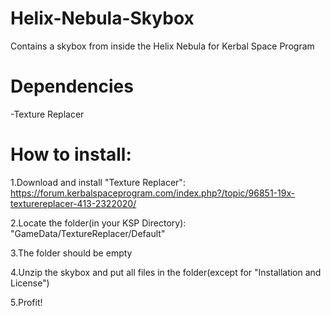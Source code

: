 # Helix-Nebula-Skybox
Contains a skybox from inside the Helix Nebula for Kerbal Space Program
# Dependencies
-Texture Replacer
# How to install:
1.Download and install "Texture Replacer": https://forum.kerbalspaceprogram.com/index.php?/topic/96851-19x-texturereplacer-413-2322020/

2.Locate the folder(in your KSP Directory): "GameData/TextureReplacer/Default"

3.The folder should be empty

4.Unzip the skybox and put all files in the folder(except for "Installation and License")

5.Profit!
